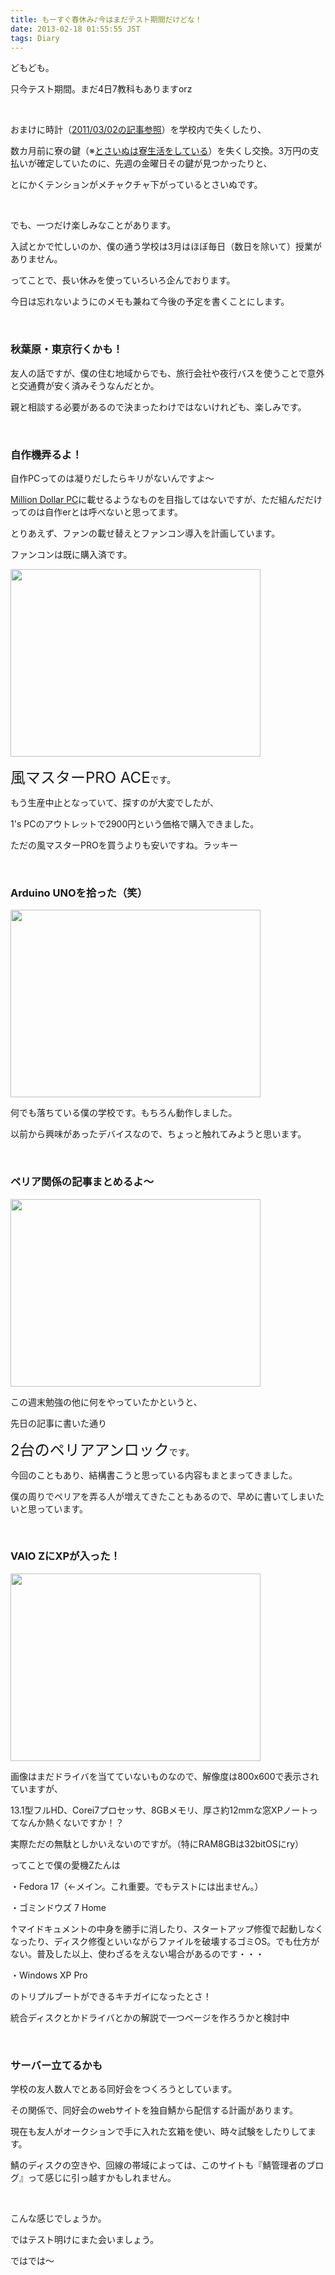 ```yaml
---
title: もーすぐ春休み♪今はまだテスト期間だけどな！
date: 2013-02-18 01:55:55 JST
tags: Diary
---
```

<p>どもども。</p>
<p>只今テスト期間。まだ4日7教科もありますorz</p>
<p>&nbsp;</p>
<p>おまけに時計（<a href="http://www5.pf-x.net/~tosainu/index.php/view/196">2011/03/02の記事参照</a>）を学校内で失くしたり、</p>
<p>数カ月前に寮の鍵（※<a href="http://www5.pf-x.net/~tosainu/index.php/view/203">とさいぬは寮生活をしている</a>）を失くし交換。3万円の支払いが確定していたのに、先週の金曜日その鍵が見つかったりと、</p>
<p>とにかくテンションがメチャクチャ下がっているとさいぬです。</p>
<p>&nbsp;</p>
<p>でも、一つだけ楽しみなことがあります。</p>
<p>入試とかで忙しいのか、僕の通う学校は3月はほぼ毎日（数日を除いて）授業がありません。</p>
<p>ってことで、長い休みを使っていろいろ企んでおります。</p>
<p>今日は忘れないようにのメモも兼ねて今後の予定を書くことにします。</p>
<p>&nbsp;</p>
<h3>秋葉原・東京行くかも！</h3>
<p>友人の話ですが、僕の住む地域からでも、旅行会社や夜行バスを使うことで意外と交通費が安く済みそうなんだとか。</p>
<p>親と相談する必要があるので決まったわけではないけれども、楽しみです。</p>
<p>&nbsp;</p>
<h3>自作機弄るよ！</h3>
<p>自作PCってのは凝りだしたらキリがないんですよ〜</p>
<p><a href="http://www.million-dollar-pc.com/">Million Dollar PC</a>に載せるようなものを目指してはないですが、ただ組んだだけってのは自作erとは呼べないと思ってます。</p>
<p>とりあえず、ファンの載せ替えとファンコン導入を計画しています。</p>
<p>ファンコンは既に購入済です。</p>
<p><a href="https://picasaweb.google.com/lh/photo/oDAi4LRc22zjOwEynvBGBdMTjNZETYmyPJy0liipFm0?feat=embedwebsite"><img src="https://lh6.googleusercontent.com/-Au87XeUcfUc/USD_xec8BqI/AAAAAAAABF0/yuYr6bfHTo4/s400/DSC07071.JPG" height="300" width="400" /></a></p>
<p><span style="font-size:24px;">風マスターPRO ACE</span>です。</p>
<p>もう生産中止となっていて、探すのが大変でしたが、</p>
<p>1's PCのアウトレットで2900円という価格で購入できました。</p>
<p>ただの風マスターPROを買うよりも安いですね。ラッキー</p>
<p>&nbsp;</p>
<h3>Arduino UNOを拾った（笑）</h3>
<p><a href="https://picasaweb.google.com/102459157243301356168/2013?feat=embedwebsite#5845953580333335522"><img src="https://lh4.googleusercontent.com/-3_Gfuzz0u0o/USD_zuExA-I/AAAAAAAABF8/EeqWXt7dI9E/s400/DSC07072.JPG" height="300" width="400" /></a></p>
<p>何でも落ちている僕の学校です。もちろん動作しました。</p>
<p>以前から興味があったデバイスなので、ちょっと触れてみようと思います。</p>
<p>&nbsp;</p>
<h3>ペリア関係の記事まとめるよ〜</h3>
<p><a href="https://picasaweb.google.com/lh/photo/32xgSZe9IvPfJomsYq1sG9MTjNZETYmyPJy0liipFm0?feat=embedwebsite"><img src="https://lh3.googleusercontent.com/-p2k5aHoZezo/USD_4uHMJeI/AAAAAAAABGM/jTDrFnF7XFc/s400/DSC07073.JPG" height="300" width="400" /></a></p>
<p>この週末勉強の他に何をやっていたかというと、</p>
<p>先日の記事に書いた通り</p>
<p><span style="font-size:24px;">2台のペリアアンロック</span>です。</p>
<p>今回のこともあり、結構書こうと思っている内容もまとまってきました。</p>
<p>僕の周りでペリアを弄る人が増えてきたこともあるので、早めに書いてしまいたいと思っています。</p>
<p>&nbsp;</p>
<h3>VAIO ZにXPが入った！</h3>
<p><a href="https://picasaweb.google.com/lh/photo/teoSE5xBajkR0tj-SKs1D9MTjNZETYmyPJy0liipFm0?feat=embedwebsite"><img src="https://lh6.googleusercontent.com/-AJCddo3AWd8/USD_0kybIgI/AAAAAAAABGE/A_ni_pL3nLk/s400/DSC07055.JPG" height="300" width="400" /></a></p>
<p>画像はまだドライバを当てていないものなので、解像度は800x600で表示されていますが、</p>
<p>13.1型フルHD、Corei7プロセッサ、8GBメモリ、厚さ約12mmな窓XPノートってなんか熱くないですか！？</p>
<p>実際ただの無駄としかいえないのですが。（特にRAM8GBは32bitOSにry）</p>
<p>ってことで僕の愛機Zたんは</p>
<p>・Fedora 17（←メイン。これ重要。でもテストには出ません。）</p>
<p>・ゴミンドウズ 7 Home</p>
<p>↑マイドキュメントの中身を勝手に消したり、スタートアップ修復で起動しなくなったり、ディスク修復といいながらファイルを破壊するゴミOS。でも仕方がない。普及した以上、使わざるをえない場合があるのです・・・</p>
<p>・Windows XP Pro</p>
<p>のトリプルブートができるキチガイになったとさ！</p>
<p>統合ディスクとかドライバとかの解説で一つページを作ろうかと検討中</p>
<p>&nbsp;</p>
<h3>サーバー立てるかも</h3>
<p>学校の友人数人でとある同好会をつくろうとしています。</p>
<p>その関係で、同好会のwebサイトを独自鯖から配信する計画があります。</p>
<p>現在も友人がオークションで手に入れた玄箱を使い、時々試験をしたりしてます。</p>
<p>鯖のディスクの空きや、回線の帯域によっては、このサイトも『鯖管理者のブログ』って感じに引っ越すかもしれません。</p>
<p>&nbsp;</p>
<p>こんな感じでしょうか。</p>
<p>ではテスト明けにまた会いましょう。</p>
<p>ではでは〜</p>